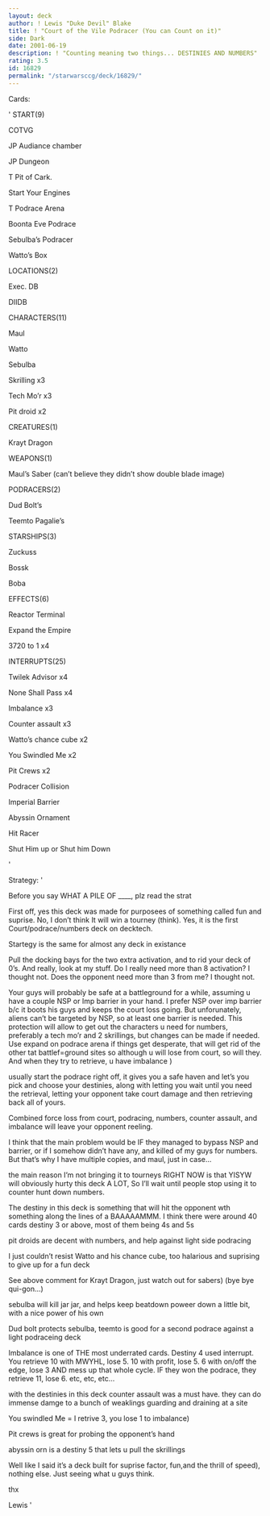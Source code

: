 ```yaml
---
layout: deck
author: ! Lewis "Duke Devil" Blake
title: ! "Court of the Vile Podracer (You can Count on it)"
side: Dark
date: 2001-06-19
description: ! "Counting meaning two things... DESTINIES AND NUMBERS"
rating: 3.5
id: 16829
permalink: "/starwarsccg/deck/16829/"
---
```

Cards: 

' START(9)

COTVG

JP Audiance chamber

JP Dungeon

T Pit of Cark.

Start Your Engines

T Podrace Arena

Boonta Eve Podrace

Sebulba’s Podracer

Watto’s Box


 LOCATIONS(2)

Exec. DB

DIIDB


 CHARACTERS(11)

Maul

Watto

Sebulba

Skrilling x3

Tech Mo’r x3

Pit droid x2


 CREATURES(1)

Krayt Dragon


 WEAPONS(1)

Maul’s Saber (can’t believe they didn’t show double blade image)


 PODRACERS(2)

Dud Bolt’s

Teemto Pagalie’s


 STARSHIPS(3)

Zuckuss

Bossk

Boba


 EFFECTS(6)

Reactor Terminal

Expand the Empire

3720 to 1 x4


 INTERRUPTS(25)

Twilek Advisor x4

None Shall Pass x4

Imbalance x3

Counter assault x3

Watto’s chance cube x2

You Swindled Me x2

Pit Crews x2

Podracer Collision

Imperial Barrier

Abyssin Ornament

Hit Racer

Shut Him up or Shut him Down




'

Strategy: '

Before you say WHAT A PILE OF ____, plz read the strat




  First off, yes this deck was made for purposees of something called fun and suprise.  No, I don’t think It will win a tourney (think).  Yes, it is the first Court/podrace/numbers deck on decktech.



 Startegy is the same for almost any deck in existance


Pull the docking bays for the two extra activation, and to rid your deck of 0’s.  And really, look at my stuff.  Do I really need more than 8 activation?  I thought not.  Does the opponent need more than 3 from me? I thought not.


Your guys will probably be safe at a battleground for a while, assuming u have a couple NSP or Imp barrier in your hand.  I prefer NSP over imp barrier b/c it boots his guys and keeps the court loss going.  But unforunately, aliens can’t be targeted by NSP, so at least one barrier is needed.  This protection will allow to get out the characters u need for numbers, preferably a tech mo’r and 2 skrillings, but changes can be made if needed.  Use expand on podrace arena if things get desperate, that will get rid of the other tat battlef=ground sites so although u will lose from court, so will they.  And when they try to retrieve, u have imbalance )


usually start the podrace right off, it gives you a safe haven and let’s you pick and choose your destinies, along with letting you wait until you need the retrieval, letting your opponent take court damage and then retrieving back all of yours.


Combined force loss from court, podracing, numbers, counter assault, and imbalance will leave your opponent reeling.



I think that the main problem would be IF they managed to bypass NSP and barrier, or if I somehow didn’t have any, and killed of my guys for numbers.  But that’s why I have multiple copies, and maul, just in case...


the main reason I’m not bringing it to tourneys RIGHT NOW is that YISYW will obviously hurty this deck A LOT, So I’ll wait until people stop using it to counter hunt down numbers.


The destiny in this deck is something that will hit the opponent wth something along the lines of a BAAAAAMMM.  I think there were around 40 cards destiny 3 or above, most of them being 4s and 5s


pit droids are decent with numbers, and help against light side podracing

I just couldn’t resist Watto and his chance cube, too halarious and suprising to give up for a fun deck

See above comment for Krayt Dragon, just watch out for sabers) (bye bye qui-gon...)

sebulba will kill jar jar, and helps keep beatdown poweer down a little bit, with a nice power of his own

Dud bolt protects sebulba, teemto is good for a second podrace against a light podraceing deck

Imbalance is one of THE most underrated cards. Destiny 4 used interrupt.  You retrieve 10 with MWYHL, lose 5. 10 with profit, lose 5. 6 with on/off the edge, lose 3 AND mess up that whole cycle.  IF they won the podrace, they retrieve 11, lose 6. etc, etc, etc...

with the destinies in this deck counter assault was a must have.  they can do immense damge to a bunch of weaklings guarding and draining at a site 

You swindled Me = I retrive 3, you lose 1 to imbalance)

Pit crews is great for probing the opponent’s hand

abyssin orn is a destiny 5 that lets u pull the skrillings


  Well like I said it’s a deck built for suprise factor, fun,and the thrill of speed), nothing else.  Just seeing what u guys think.

  thx

   Lewis '
